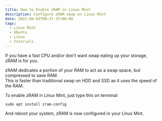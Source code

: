 ```yaml
---
title: How to Enable zRAM in Linux Mint
description: Configure zRAM swap on Linux Mint
date: 2021-06-03T00:37:37+08:00
tags:
  - Linux Mint
  - Ubuntu
  - Linux
  - tutorials
---
```

If you have a fast CPU and/or don't want swap eating up your storage, zRAM is for you.

zRAM dedicates a portion of your RAM to act as a swap space, but compressed to save RAM.\
This is faster than traditional swap on HDD and SSD as it uses the speed of the RAM.

To enable zRAM in Linux Mint, just type this on terminal:

`sudo apt install zram-config`

And reboot your system, zRAM is now configured in your Linux Mint.